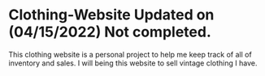 # Clothing-Website Updated on (04/15/2022) Not completed. 

This clothing website is a personal project to help me keep track of all of inventory and sales. I will
being this website to sell vintage clothing I have. 

